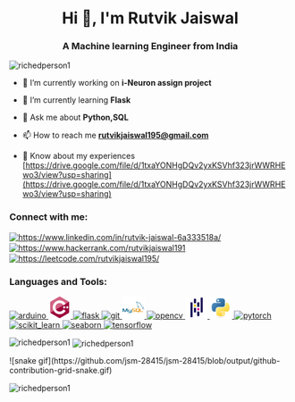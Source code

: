 <h1 align="center">Hi 👋, I'm Rutvik Jaiswal</h1>
<h3 align="center">A Machine learning Engineer from India</h3>

<p align="left"> <img src="https://komarev.com/ghpvc/?username=richedperson1&label=Profile%20views&color=0e75b6&style=flat" alt="richedperson1" /> </p>

- 🔭 I’m currently working on **i-Neuron assign project**

- 🌱 I’m currently learning **Flask**

- 💬 Ask me about **Python,SQL**

- 📫 How to reach me **rutvikjaiswal195@gmail.com**

- 📄 Know about my experiences [https://drive.google.com/file/d/1txaYONHgDQv2yxKSVhf323jrWWRHEwo3/view?usp=sharing](https://drive.google.com/file/d/1txaYONHgDQv2yxKSVhf323jrWWRHEwo3/view?usp=sharing)

<h3 align="left">Connect with me:</h3>
<p align="left">
<a href="www.linkedin.com/in/rutvik-jaiswal-6a333518a/" target="blank"><img align="center" src="https://raw.githubusercontent.com/rahuldkjain/github-profile-readme-generator/master/src/images/icons/Social/linked-in-alt.svg" alt="https://www.linkedin.com/in/rutvik-jaiswal-6a333518a/" height="30" width="40" /></a>
<a href="https://www.hackerrank.com/rutvikjaiswal191" target="blank"><img align="center" src="https://raw.githubusercontent.com/rahuldkjain/github-profile-readme-generator/master/src/images/icons/Social/hackerrank.svg" alt="https://www.hackerrank.com/rutvikjaiswal191" height="30" width="40" /></a>
<a href="https://leetcode.com/rutvikjaiswal195/" target="blank"><img align="center" src="https://raw.githubusercontent.com/rahuldkjain/github-profile-readme-generator/master/src/images/icons/Social/leet-code.svg" alt="https://leetcode.com/rutvikjaiswal195/" height="30" width="40" /></a>
</p>

<h3 align="left">Languages and Tools:</h3>
<p align="left"> <a href="https://www.arduino.cc/" target="_blank" rel="noreferrer"> <img src="https://cdn.worldvectorlogo.com/logos/arduino-1.svg" alt="arduino" width="40" height="40"/> </a> <a href="https://www.w3schools.com/cpp/" target="_blank" rel="noreferrer"> <img src="https://raw.githubusercontent.com/devicons/devicon/master/icons/cplusplus/cplusplus-original.svg" alt="cplusplus" width="40" height="40"/> </a> <a href="https://flask.palletsprojects.com/" target="_blank" rel="noreferrer"> <img src="https://www.vectorlogo.zone/logos/pocoo_flask/pocoo_flask-icon.svg" alt="flask" width="40" height="40"/> </a> <a href="https://git-scm.com/" target="_blank" rel="noreferrer"> <img src="https://www.vectorlogo.zone/logos/git-scm/git-scm-icon.svg" alt="git" width="40" height="40"/> </a> <a href="https://www.mysql.com/" target="_blank" rel="noreferrer"> <img src="https://raw.githubusercontent.com/devicons/devicon/master/icons/mysql/mysql-original-wordmark.svg" alt="mysql" width="40" height="40"/> </a> <a href="https://opencv.org/" target="_blank" rel="noreferrer"> <img src="https://www.vectorlogo.zone/logos/opencv/opencv-icon.svg" alt="opencv" width="40" height="40"/> </a> <a href="https://pandas.pydata.org/" target="_blank" rel="noreferrer"> <img src="https://raw.githubusercontent.com/devicons/devicon/2ae2a900d2f041da66e950e4d48052658d850630/icons/pandas/pandas-original.svg" alt="pandas" width="40" height="40"/> </a> <a href="https://www.python.org" target="_blank" rel="noreferrer"> <img src="https://raw.githubusercontent.com/devicons/devicon/master/icons/python/python-original.svg" alt="python" width="40" height="40"/> </a> <a href="https://pytorch.org/" target="_blank" rel="noreferrer"> <img src="https://www.vectorlogo.zone/logos/pytorch/pytorch-icon.svg" alt="pytorch" width="40" height="40"/> </a> <a href="https://scikit-learn.org/" target="_blank" rel="noreferrer"> <img src="https://upload.wikimedia.org/wikipedia/commons/0/05/Scikit_learn_logo_small.svg" alt="scikit_learn" width="40" height="40"/> </a> <a href="https://seaborn.pydata.org/" target="_blank" rel="noreferrer"> <img src="https://seaborn.pydata.org/_images/logo-mark-lightbg.svg" alt="seaborn" width="40" height="40"/> </a> <a href="https://www.tensorflow.org" target="_blank" rel="noreferrer"> <img src="https://www.vectorlogo.zone/logos/tensorflow/tensorflow-icon.svg" alt="tensorflow" width="40" height="40"/> </a> </p>

<p><img align="left" src="https://github-readme-stats.vercel.app/api/top-langs?username=richedperson1&show_icons=true&locale=en&layout=compact" alt="richedperson1" /></p>

<p>&nbsp;<img align="center" src="https://github-readme-stats.vercel.app/api?username=richedperson1&show_icons=true&locale=en" alt="richedperson1" /></p>
![snake gif](https://github.com/jsm-28415/jsm-28415/blob/output/github-contribution-grid-snake.gif)

<p><img align="center" src="https://github-readme-streak-stats.herokuapp.com/?user=richedperson1&" alt="richedperson1" /></p>

